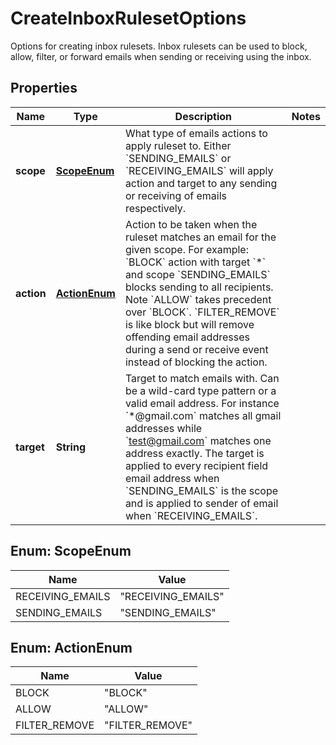 

# CreateInboxRulesetOptions

Options for creating inbox rulesets. Inbox rulesets can be used to block, allow, filter, or forward emails when sending or receiving using the inbox.
## Properties

Name | Type | Description | Notes
------------ | ------------- | ------------- | -------------
**scope** | [**ScopeEnum**](#ScopeEnum) | What type of emails actions to apply ruleset to. Either &#x60;SENDING_EMAILS&#x60; or &#x60;RECEIVING_EMAILS&#x60; will apply action and target to any sending or receiving of emails respectively. | 
**action** | [**ActionEnum**](#ActionEnum) | Action to be taken when the ruleset matches an email for the given scope. For example: &#x60;BLOCK&#x60; action with target &#x60;*&#x60; and scope &#x60;SENDING_EMAILS&#x60; blocks sending to all recipients. Note &#x60;ALLOW&#x60; takes precedent over &#x60;BLOCK&#x60;. &#x60;FILTER_REMOVE&#x60; is like block but will remove offending email addresses during a send or receive event instead of blocking the action. | 
**target** | **String** | Target to match emails with. Can be a wild-card type pattern or a valid email address. For instance &#x60;*@gmail.com&#x60; matches all gmail addresses while &#x60;test@gmail.com&#x60; matches one address exactly. The target is applied to every recipient field email address when &#x60;SENDING_EMAILS&#x60; is the scope and is applied to sender of email when &#x60;RECEIVING_EMAILS&#x60;. | 



## Enum: ScopeEnum

Name | Value
---- | -----
RECEIVING_EMAILS | &quot;RECEIVING_EMAILS&quot;
SENDING_EMAILS | &quot;SENDING_EMAILS&quot;



## Enum: ActionEnum

Name | Value
---- | -----
BLOCK | &quot;BLOCK&quot;
ALLOW | &quot;ALLOW&quot;
FILTER_REMOVE | &quot;FILTER_REMOVE&quot;



